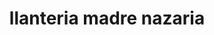 ---
title: "llanteria madre nazaria"
url: /cobija/llanteria-madre-nazaria/
shop: reparación de automóviles
---